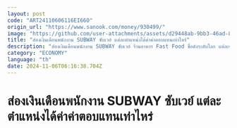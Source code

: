 ```yaml
---
layout: post
code: "ART24110606116EI66O"
origin_url: "https://www.sanook.com/money/930499/"
image: "https://github.com/user-attachments/assets/d29448ab-9bb3-46ad-8831-af75dd439bbe"
title: "ส่องเงินเดือนพนักงาน SUBWAY ซับเวย์ แต่ละตำแหน่งได้ค่าค่าตอบแทนเท่าไหร่"
description: "ส่องเงินเดือนพนักงาน SUBWAY ซับเวย์ ร้านอาหาร Fast Food ชื่อดังระดับโลก แต่ละตำแหน่งได้ค่าตอบแทนกี่บาท และมีสิทธิประโยชน์อะไรบ้าง"
category: "ECONOMY"
language: "th"
date: 2024-11-06T06:16:38.704Z
---
```


# ส่องเงินเดือนพนักงาน SUBWAY ซับเวย์ แต่ละตำแหน่งได้ค่าค่าตอบแทนเท่าไหร่